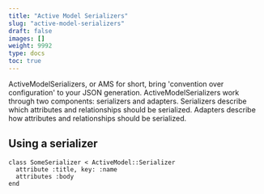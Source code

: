 ```yaml
---
title: "Active Model Serializers"
slug: "active-model-serializers"
draft: false
images: []
weight: 9992
type: docs
toc: true
---
```


ActiveModelSerializers, or AMS for short, bring 'convention over configuration' to your JSON generation.
ActiveModelSerializers work through two components: serializers and adapters.
Serializers describe which attributes and relationships should be serialized.
Adapters describe how attributes and relationships should be serialized.


## Using a serializer
    class SomeSerializer < ActiveModel::Serializer
      attribute :title, key: :name
      attributes :body
    end

